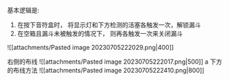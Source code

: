 
基本逻辑是: 
1. 在按下音符盒时， 将显示灯和下方检测的活塞各触发一次，解锁漏斗
2. 在空箱且漏斗未被触发的情况下， 则再各触发一次来关闭漏斗

![[attachments/Pasted image 20230705222029.png|400]]

右侧的布线
![[attachments/Pasted image 20230705222017.png|500]]
a
下方的布线方法
![[attachments/Pasted image 20230705222410.png|800]]
